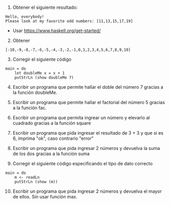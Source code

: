 1. Obtener el siguiente resultado:
````
Hello, everybody!
Please look at my favorite odd numbers: [11,13,15,17,19]
````
  - Usar https://www.haskell.org/get-started/

2. Obtener
````
[-10,-9,-8,-7,-6,-5,-4,-3,-2,-1,0,1,2,3,4,5,6,7,8,9,10]
````

3. Corregir el siguiente código
````
main = do
    let doubleMe x = x + 1
    putStrLn (show doubleMe 7)
````

4. Escribir un programa que permite hallar el doble del número 7 gracias a la función doubleMe.

5. Escribir un programa que permite hallar el factorial del número 5 gracias a la función fac.

6. Escribir un programa que permita ingrear un número y elevarlo al cuadrado gracias a la función square

7. Escribir un programa que pida ingresar el resultado de 3 + 3 y que si es 6, imprima "ok", caso contrario "error"

8. Escribir un programa que pida ingresar 2 números y devuelva la suma de los dos gracias a la función suma

9. Corregir el siguiente código especificando el tipo de dato correcto
````
main = do 
    m <- readLn
    putStrLn (show (m))
````

10. Escribir un programa que pida ingresar 2 números y devuelva el mayor de ellos. Sin usar función max.